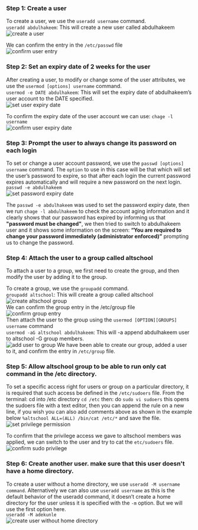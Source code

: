 ### Step 1: Create a user

To create a user, we use the `useradd username` command.  
`useradd abdulhakeem`: This will create a new user called abdulhakeem
![create a user](./images/create%20user.png)

We can confirm the entry in the `/etc/passwd` file  
![confirm user entry](./images/confirm%20user%20entry.png)

### Step 2: Set an expiry date of 2 weeks for the user

After creating a user, to modify or change some of the user attributes, we use the `usermod [options] username` command.  
`usermod -e DATE abdulhakeem`: This will set the expiry date of abdulhakeem’s user account to the DATE specified.  
![set user expiry date](./images/set%20user%20expiry%20date.png)

To confirm the expiry date of the user account we can use: `chage -l username`  
![confirm user expiry date](./images/confirm%20expiry%20date.png)

### Step 3: Prompt the user to always change its password on each login

To set or change a user account password, we use the `passwd [options] username` command. The `option` to use in this case will be that which will set the user’s password to expire, so that after each login the current password expires automatically and will require a new password on the next login.  
`passwd -e abdulhakeem`  
![set password expiry date](./images/set%20password%20expiry%20date.png)

The `passwd -e abdulhakeem` was used to set the password expiry date, then we run `chage -l abdulhakeem` to check the account aging information and it clearly shows that our password has expired by informing us that **"password must be changed"**, we then tried to switch to abdulhakeem user and it shows some information on the screen: **“You are required to change your password immediately (administrator enforced)”** prompting us to change the password.

### Step 4: Attach the user to a group called altschool

To attach a user to a group, we first need to create the group, and then modify the user by adding it to the group.

To create a group, we use the `groupadd` command.  
`groupadd altschool`: This will create a group called altschool  
![create altschool group](./images/create%20a%20group.png)  
We can confirm the group entry in the /etc/group file  
![confirm group entry](./images/confirm%20group%20entry.png)  
Then attach the user to the group using the `usermod [OPTION][GROUPS] username` command  
`usermod -aG altschool abdulhakeem`: This will -a append abdulhakeem user to altschool -G group members.  
![add user to group](./images/attach%20user%20to%20a%20group.png)
We have been able to create our group, added a user to it, and confirm the entry in `/etc/group` file.

### Step 5: Allow altschool group to be able to run only cat command in the /etc directory.

To set a specific access right for users or group on a particular directory, it is required that such access be defined in the `/etc/sudoers` file.
From the terminal: cd into /etc directory `cd /etc` then: do `sudo vi sudoers` this opens the sudoers file with a text editor, then you can append the rule on a new line, if you wish you can also add comments above as shown in the example below `%altschool ALL=(ALL) /bin/cat /etc/*` and save the file.  
![set privilege permission](./images/set%20group%20sudo%20privilege.png)

To confirm that the privilege access we gave to altschool members was applied, we can switch to the user and try to cat the `etc/sudoers` file.  
![confirm sudo privilege](./images/test%20group%20privilege.png)

### Step 6: Create another user. make sure that this user doesn't have a home directory.

To create a user without a home directory, we use `useradd -M username command`. Alternatively we can also use `useradd username` as this is the default behavior of the useradd command, it doesn’t create a home directory for the user unless it is specified with the `-m` option. But we will use the first option here.  
`useradd -M adekunle`  
![create user without home directory](./images/create%20user%20without%20home%20directory.png)
